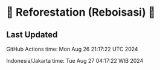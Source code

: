 
# 🌳 Reforestation (Reboisasi) 🌲

## Last Updated

GitHub Actions time: Mon Aug 26 21:17:22 UTC 2024

Indonesia/Jakarta time: Tue Aug 27 04:17:22 WIB 2024
